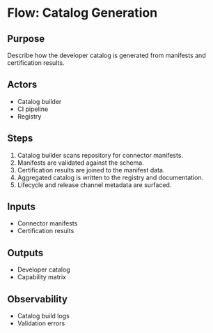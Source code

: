 # Flow: Catalog Generation

## Purpose
Describe how the developer catalog is generated from manifests and certification results.

## Actors
- Catalog builder
- CI pipeline
- Registry

## Steps
1. Catalog builder scans repository for connector manifests. 
2. Manifests are validated against the schema. 
3. Certification results are joined to the manifest data. 
4. Aggregated catalog is written to the registry and documentation. 
5. Lifecycle and release channel metadata are surfaced.

## Inputs
- Connector manifests
- Certification results

## Outputs
- Developer catalog
- Capability matrix

## Observability
- Catalog build logs
- Validation errors
